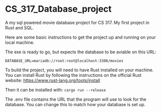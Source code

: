 # CS_317_Database_project

A my sql powered movie database project for CS 317. My first project in Rust and SQL.

Here are some basic instructions to get the project up and running on your local machine.

The exe is ready to go, but expects the database to be aviable on this URL:

`DATABASE_URL=mariadb://root:root@localhost:3306/movies`

To build the project, you will need to have Rust installed on your machine. You can install Rust by following the instructions on the official Rust website: https://www.rust-lang.org/tools/install

Then it can be installed with: `cargo run --release`

The .env file contains the URL that the program will use to look for the database. You can change this to match how your database is set up.
